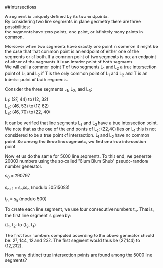##Intersections

A segment is uniquely defined by its two endpoints.<br> By considering two line segments in plane geometry there are three possibilities:<br> 
the segments have zero points, one point, or infinitely many points in common.

Moreover when two segments have exactly one point in common it might be the case that that common point is an endpoint of either one of the segments or of both. If a common point of two segments is not an endpoint of either of the segments it is an interior point of both segments.<br>
We will call a common point T of two segments L<sub>1</sub> and L<sub>2</sub> a true intersection point of L<sub>1</sub> and L<sub>2</sub>  if T is the only common point of L<sub>1</sub> and L<sub>2</sub>  and T is an interior point of both segments.


Consider the three segments L<sub>1</sub>, L<sub>2</sub>, and L<sub>3</sub>:

L<sub>1</sub>: (27, 44) to (12, 32)<br>
L<sub>2</sub>: (46, 53) to (17, 62)<br>
L<sub>3</sub>: (46, 70) to (22, 40)

It can be verified that line segments L<sub>2</sub> and L<sub>3</sub> have a true intersection point. We note that as the one of the end points of L<sub>3</sub>: (22,40) lies on L<sub>1</sub> this is not considered to be a true point of intersection. L<sub>1</sub> and L<sub>2</sub> have no common point. So among the three line segments, we find one true intersection point.

Now let us do the same for 5000 line segments. To this end, we generate 20000 numbers using the so-called &quot;Blum Blum Shub&quot; pseudo-random number generator.

s<sub>0</sub> = 290797<br><br>
s<sub>n+1</sub> = s<sub>n</sub>xs<sub>n</sub> (modulo 50515093)<br><br>
t<sub>n</sub> = s<sub>n</sub> (modulo 500)

To create each line segment, we use four consecutive numbers t<sub>n</sub>. That is, the first line segment is given by:

(t<sub>1</sub>, t<sub>2</sub>) to (t<sub>3</sub>, t<sub>4</sub>)

The first four numbers computed according to the above generator should be: 27, 144, 12 and 232. The first segment would thus be (27,144) to (12,232).

How many distinct true intersection points are found among the 5000 line segments?
